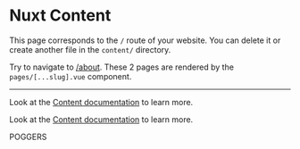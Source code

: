 # Nuxt Content

This page corresponds to the `/` route of your website. You can delete it or create another file in the `content/` directory.

Try to navigate to [/about](/about). These 2 pages are rendered by the `pages/[...slug].vue` component.


---

Look at the [Content documentation](https://content.nuxtjs.org/) to learn more.

Look at the [Content documentation](https://content.nuxtjs.org/) to learn more.




POGGERS